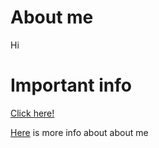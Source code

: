 # About me

Hi

# Important info

[Click here!](https://www.youtube.com/watch?v=dQw4w9WgXcQ)

[Here](info.txt) is more info about about me
